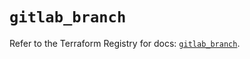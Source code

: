 # `gitlab_branch`

Refer to the Terraform Registry for docs: [`gitlab_branch`](https://registry.terraform.io/providers/gitlabhq/gitlab/16.9.1/docs/resources/branch).
